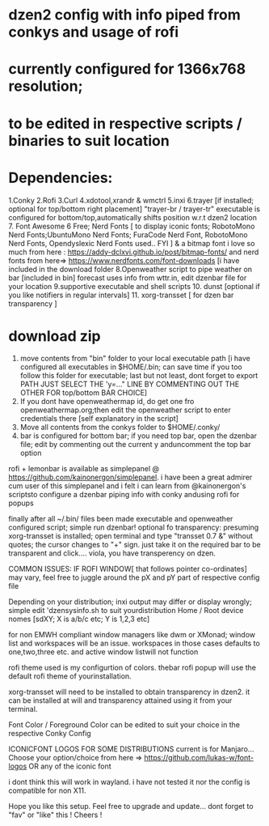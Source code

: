 # dzen2 config with info piped from conkys and usage of rofi
# currently configured for 1366x768 resolution;
# to be edited in respective scripts / binaries to suit location
# Dependencies:
1.Conky
2.Rofi
3.Curl
4.xdotool,xrandr & wmctrl
5.inxi
6.trayer [if installed; optional for top/bottom right placement] "trayer-br / trayer-tr" executable is configured for bottom/top,automatically shifts position w.r.t dzen2 location 
7. Font Awesome 6 Free; Nerd Fonts [ to display iconic fonts; RobotoMono Nerd Fonts;UbuntuMono Nerd Fonts; FuraCode Nerd Font, RobotoMono Nerd Fonts, Opendyslexic Nerd Fonts used.. FYI ] & a bitmap font i love so much from here : https://addy-dclxvi.github.io/post/bitmap-fonts/
and nerd fonts from here=> https://www.nerdfonts.com/font-downloads [i have included in the download folder
8.Openweather script to pipe weather on bar [included in bin]
	forecast uses info from wttr.in, edit dzenbar file for your location
9.supportive executable and shell scripts
10. dunst [optional if you like notifiers in regular intervals]
11. xorg-transset [ for dzen bar transparency ]


# download zip
1. move contents from "bin" folder to your local executable path [i have configured all executables in $HOME/.bin; can save time if you too follow this folder for executable; last but not least, dont forget to export PATH
JUST SELECT THE 'y=..." LINE BY COMMENTING OUT THE OTHER FOR top/bottom BAR CHOICE]
2. If you dont have openweathermap id, do get one fro openweathermap.org;then edit the openweather script to enter credentials there [self explanatory in the script]
3. Move all contents from the conkys folder to $HOME/.conky/
4. bar is configured for bottom bar; if you need top bar, open the dzenbar file; edit by commenting out the current y anduncomment the top bar option

rofi + lemonbar is available as simplepanel @ https://github.com/kainonergon/simplepanel.
i have been a great admirer cum user of this simplepanel and i felt i can learn from @kainonergon's scriptsto configure a dzenbar piping info with conky andusing rofi for popups

finally after all ~/.bin/ files been made executable and openweather configured script; simple run dzenbar!
optional fo transparency: presuming xorg-transset is installed; open terminal and type "transset 0.7 &" without quotes; the cursor changes to  "+" sign. just take it on the required bar to be transparent and click.... viola, you have transperency on dzen.

COMMON ISSUES:
IF ROFI WINDOW[ that follows pointer co-ordinates] may vary, feel free to juggle around the pX and pY part of respective config file

Depending on your distribution; inxi output may differ or display wrongly; simple edit 'dzensysinfo.sh to suit yourdistribution
Home / Root device nomes [sdXY; X is a/b/c etc; Y is 1,2,3 etc]

for non EMWH compliant window managers like dwm or XMonad; window list and workspaces will be an issue. workspaces in those cases defaults to one,two,three etc. and active window listwill not function

rofi theme used is my configurtion of colors. thebar rofi popup will use the default rofi theme of yourinstallation.

xorg-transset will need to be installed to obtain transparency in dzen2. it can be installed at will and transparency attained using it from your terminal.

Font Color / Foreground Color can be edited to suit your choice in the respective Conky Config

ICONICFONT LOGOS FOR SOME DISTRIBUTIONS
current is for Manjaro... Choose your option/choice from here => https://github.com/lukas-w/font-logos OR any of the iconic font

i dont think this will work in wayland. i have not tested it nor the config is compatible for non X11.
 
Hope you like this setup. Feel free to upgrade and update...
dont forget to "fav" or "like" this !
Cheers !

